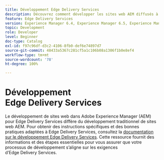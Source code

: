 ```yaml
---
title: Développement Edge Delivery Services
description: Découvrez comment développer les sites web AEM diffusés à l’aide d’Edge Delivery Services.
feature: Edge Delivery Services
version: Experience Manager 6.4, Experience Manager 6.5, Experience Manager as a Cloud Service
topic: Development
role: Developer
level: Beginner
doc-type: Catalog
exl-id: f97c96df-d3c2-4106-8fb0-def6e74897d7
source-git-commit: 48433a5367c281cf5a1c106b08a1306f1b0e8ef4
workflow-type: tm+mt
source-wordcount: '78'
ht-degree: 100%

---
```


# Développement Edge Delivery Services

Le développement de sites web dans Adobe Experience Manager (AEM) pour Edge Delivery Services diffère du développement traditionnel de sites web AEM. Pour obtenir des instructions spécifiques et des bonnes pratiques adaptées à Edge Delivery Services, consultez la [documentation sur le développement Edge Delivery Services](../edge-delivery-services/developing/prerequisites.md). Cette ressource fournit des informations et des étapes essentielles pour vous assurer que votre processus de développement s’aligne sur les exigences d’Edge Delivery Services.
